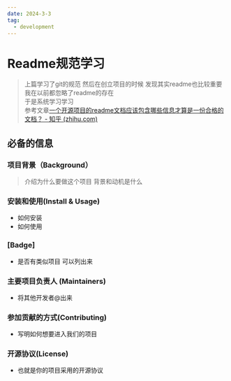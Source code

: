 ```yaml
---
date: 2024-3-3
tag:
  - development
---
```


# Readme规范学习

> 上篇学习了git的规范 然后在创立项目的时候 发现其实readme也比较重要 我在以前都忽略了readme的存在<br>于是系统学习学习<br>参考文章[一个开源项目的readme文档应该包含哪些信息才算是一份合格的文档？ - 知乎 (zhihu.com)](https://www.zhihu.com/question/21487556)

## 必备的信息

### 项目背景（Background）

> 介绍为什么要做这个项目 背景和动机是什么

### 安装和使用(Install & Usage)

- 如何安装
- 如何使用

### [Badge]

- 是否有类似项目 可以列出来

### 主要项目负责人 (Maintainers)

- 将其他开发者@出来

### 参加贡献的方式(Contributing)

- 写明如何想要进入我们的项目

### 开源协议(License)

- 也就是你的项目采用的开源协议

